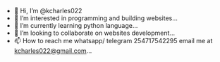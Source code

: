 - 👋 Hi, I’m @kcharles022
- 👀 I’m interested in programming and building websites...
- 🌱 I’m currently learning python language...
- 💞️ I’m looking to collaborate on websites development...
- 📫 How to reach me whatsapp/ telegram 254717542295 email me at kcharles022@gmail.com...

<!---
kcharles022/kcharles022 is a ✨ special ✨ repository because its `README.md` (this file) appears on your GitHub profile.
You can click the Preview link to take a look at your changes.
--->
